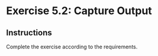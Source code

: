 # Exercise 5.2: Capture Output

## Instructions

Complete the exercise according to the requirements.
